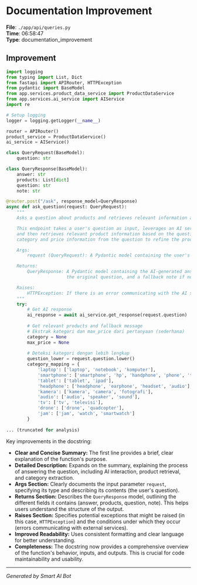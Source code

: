 # Documentation Improvement

**File**: `./app/api/queries.py`  
**Time**: 06:58:47  
**Type**: documentation_improvement

## Improvement

```python
import logging
from typing import List, Dict
from fastapi import APIRouter, HTTPException
from pydantic import BaseModel
from app.services.product_data_service import ProductDataService
from app.services.ai_service import AIService
import re

# Setup logging
logger = logging.getLogger(__name__)

router = APIRouter()
product_service = ProductDataService()
ai_service = AIService()

class QueryRequest(BaseModel):
    question: str

class QueryResponse(BaseModel):
    answer: str
    products: List[dict]
    question: str
    note: str

@router.post("/ask", response_model=QueryResponse)
async def ask_question(request: QueryRequest):
    """
    Asks a question about products and retrieves relevant information and product recommendations.

    This endpoint takes a user's question as input, leverages an AI service to generate an answer,
    and then retrieves relevant product information based on the question.  It attempts to extract
    category and price information from the question to refine the product search.

    Args:
        request (QueryRequest): A Pydantic model containing the user's question.

    Returns:
        QueryResponse: A Pydantic model containing the AI-generated answer, a list of relevant products,
                       the original question, and a fallback note if no products are found.

    Raises:
        HTTPException: If there is an error communicating with the AI service or the product data service.
    """
    try:
        # Get AI response
        ai_response = await ai_service.get_response(request.question)
        
        # Get relevant products and fallback message
        # Ekstrak kategori dan max_price dari pertanyaan (sederhana)
        category = None
        max_price = None
        
        # Deteksi kategori dengan lebih lengkap
        question_lower = request.question.lower()
        category_mapping = {
            'laptop': ['laptop', 'notebook', 'komputer'],
            'smartphone': ['smartphone', 'hp', 'handphone', 'phone', 'telepon', 'ponsel'],
            'tablet': ['tablet', 'ipad'],
            'headphone': ['headphone', 'earphone', 'headset', 'audio'],
            'kamera': ['kamera', 'camera', 'fotografi'],
            'audio': ['audio', 'speaker', 'sound'],
            'tv': ['tv', 'televisi'],
            'drone': ['drone', 'quadcopter'],
            'jam': ['jam', 'watch', 'smartwatch']
        }
        
... (truncated for analysis)
```

Key improvements in the docstring:

* **Clear and Concise Summary:** The first line provides a brief, clear explanation of the function's purpose.
* **Detailed Description:**  Expands on the summary, explaining the process of answering the question, including AI interaction, product retrieval, and category extraction.
* **Args Section:**  Clearly documents the input parameter `request`, specifying its type and describing its contents (the user's question).
* **Returns Section:**  Describes the `QueryResponse` model, outlining the different fields it contains (answer, products, question, note). This helps users understand the structure of the output.
* **Raises Section:**  Specifies potential exceptions that might be raised (in this case, `HTTPException`) and the conditions under which they occur (errors communicating with external services).
* **Improved Readability:**  Uses consistent formatting and clear language for better understanding.
* **Completeness:**  The docstring now provides a comprehensive overview of the function's behavior, inputs, and outputs. This is crucial for code maintainability and usability.

---
*Generated by Smart AI Bot*
